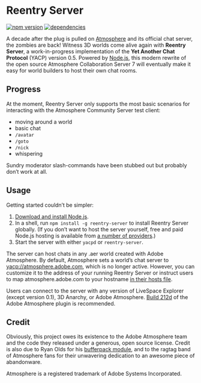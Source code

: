 Reentry Server
==============

[![npm version](https://badge.fury.io/js/reentry-server.svg)](http://badge.fury.io/js/reentry-server) [![dependencies](https://david-dm.org/1ec5/reentry-server.svg)](https://david-dm.org/1ec5/reentry-server)

A decade after the plug is pulled on [Atmosphere](https://en.wikipedia.org/wiki/Adobe_Atmosphere) and its official chat server, the zombies are back! Witness 3D worlds come alive again with **Reentry Server**, a work-in-progress implementation of the **Yet Another Chat Protocol** (YACP) version 0.5. Powered by [Node.js](http://nodejs.org/), this modern rewrite of the open source Atmosphere Collaboration Server 7 will eventually make it easy for world builders to host their own chat rooms.

Progress
--------

At the moment, Reentry Server only supports the most basic scenarios for interacting with the Atmosphere Community Server test client:

* moving around a world
* basic chat
* `/avatar`
* `/goto`
* `/nick`
* whispering

Sundry moderator slash-commands have been stubbed out but probably don’t work at all.

Usage
-----

Getting started couldn’t be simpler:

1. [Download and install Node.js](http://nodejs.org).
1. In a shell, run `npm install -g reentry-server` to install Reentry Server globally. (If you don’t want to host the server yourself, free and paid Node.js hosting is available from [a number of providers](https://github.com/joyent/node/wiki/Node-Hosting).)
1. Start the server with either `yacpd` or `reentry-server`.

The server can host chats in any .aer world created with Adobe Atmosphere. By default, Atmosphere sets a world’s chat server to <yacp://atmosphere.adobe.com>, which is no longer active. However, you can customize it to the address of your running Reentry Server or instruct users to map atmosphere.adobe.com to your hostname [in their hosts file](http://www.jfdhobbies.com/AtmoTutorials.html).

Users can connect to the server with any version of LiveSpace Explorer (except version 0.1), 3D Anarchy, or Adobe Atmosphere. [Build 212d](ftp://ftp.adobe.com/pub/adobe/atmosphere/win/2.x/) of the Adobe Atmosphere plugin is recommended.

Credit
------

Obviously, this project owes its existence to the Adobe Atmosphere team and the code they released under a generous, open source license. Credit is also due to Ryan Olds for his [bufferpack module](https://github.com/ryanrolds/bufferpack), and to the ragtag band of Atmosphere fans for their unwavering dedication to an awesome piece of abandonware.

Atmosphere is a registered trademark of Adobe Systems Incorporated.
